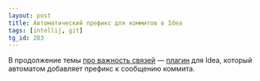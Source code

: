```yaml
---
layout: post
title: Автоматический префикс для коммитов в Idea
tags: [intellij, git]
tg_id: 283
---
```

В продолжение темы [про важность связей](/2022/03/22/link-issue.html) — [плагин](https://plugins.jetbrains.com/plugin/16109-commitprefix) для Idea, который автоматом добавляет префикс к сообщению коммита.

